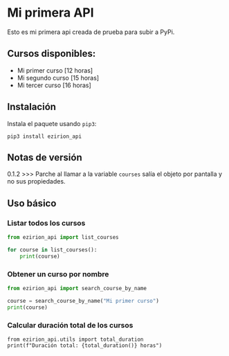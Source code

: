 # Mi primera API

Esto es mi primera api creada de prueba para subir a PyPi.

## Cursos disponibles:

- Mi primer curso [12 horas]
- Mi segundo curso [15 horas]
- Mi tercer curso [16 horas]

## Instalación

Instala el paquete usando `pip3`:

```python3
pip3 install ezirion_api
```

## Notas de versión 

0.1.2 >>> Parche al llamar a la variable `courses` salía el objeto por pantalla y no sus propiedades.


## Uso básico

### Listar todos los cursos

```python
from ezirion_api import list_courses

for course in list_courses():
	print(course)
```

### Obtener un curso por nombre

```python
from ezirion_api import search_course_by_name

course = search_course_by_name("Mi primer curso")
print(course)
```

### Calcular duración total de los cursos

```python3
from ezirion_api.utils import total_duration
print(f"Duración total: {total_duration()} horas")
```
